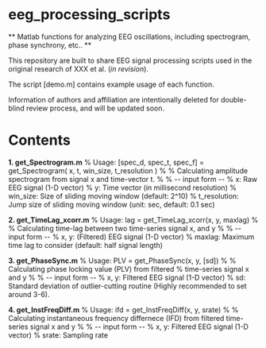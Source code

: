 # eeg_processing_scripts

** Matlab functions for analyzing EEG oscillations, including spectrogram, phase synchrony, etc.. **

This repository are built to share EEG signal processing scripts used in the original research of XXX et al. (*in revision*).

The script [demo.m] contains example usage of each function.

Information of authors and affiliation are intentionally deleted for double-blind review process, and will be updated soon.


# Contents

**1. get_Spectrogram.m**
% Usage: [spec_d, spec_t, spec_f] = get_Spectrogram( x, t, win_size, t_resolution )
% 
% Calculating amplitude spectrogram from signal x and time-vector t. 
% 
% -- input form --
% x: Raw EEG signal (1-D vector)
% y: Time vector (in millisecond resolution)
% win_size: Size of sliding moving window (default: 2^10)
% t_resolution: Jump size of sliding moving window (unit: sec, default: 0.1 sec)


**2. get_TimeLag_xcorr.m**
% Usage: lag = get_TimeLag_xcorr(x, y, maxlag)
% 
% Calculating time-lag between two time-series signal x, and y
% 
% -- input form --
% x, y: (Filtered) EEG signal (1-D vector)
% maxlag: Maximum time lag to consider (default: half signal length)


**3. get_PhaseSync.m**
% Usage: PLV = get_PhaseSync(x, y, [sd])
%
% Calculating phase locking value (PLV) from filtered
% time-series signal x and y
%
% -- input form --
% x, y: Filtered EEG signal (1-D vector)
% sd: Standard deviation of outlier-cutting routine (Highly recommended to set around 3-6).

**4. get_InstFreqDiff.m**
% Usage: ifd = get_InstFreqDiff(x, y, srate)
% 
% Calculating instantaneous frequency differnece (IFD) from filtered time-series signal x and y
% 
% -- input form --
% x, y: Filtered EEG signal (1-D vector)
% srate: Sampling rate

